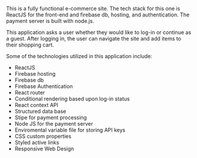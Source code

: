 This is a fully functional e-commerce site. 
The tech stack for this one is ReactJS for the front-end and firebase db, hosting, and authentication.
The payment server is built with node.js.

This application asks a user whether they would like to log-in or continue as a guest.
After logging in, the user can navigate the site and add items to their shopping cart.

Some of the technologies utilized in this application include:

- ReactJS
- Firebase hosting
- Firebase db
- Firebase Authentication
- React router
- Conditional rendering based upon log-in status
- React context API
- Structured data base
- Stipe for payment processing
- Node JS for the payment server
- Enviromental variable file for storing API keys
- CSS custom properties
- Styled active links
- Responsive Web Design